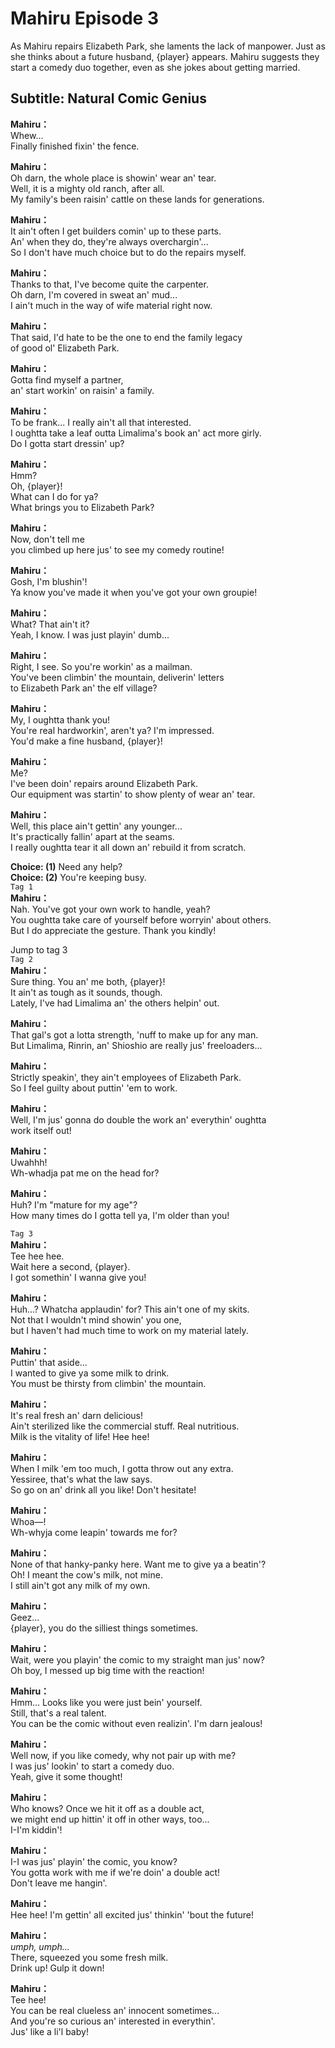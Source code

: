 # Mahiru Episode 3
As Mahiru repairs Elizabeth Park, she laments the lack of manpower. Just as she thinks about a future husband, {player} appears. Mahiru suggests they start a comedy duo together, even as she jokes about getting married.
  
## Subtitle: Natural Comic Genius
  
**Mahiru：**  
Whew...  
Finally finished fixin' the fence.  
  
**Mahiru：**  
Oh darn, the whole place is showin' wear an' tear.  
Well, it is a mighty old ranch, after all.  
My family's been raisin' cattle on these lands for generations.  
  
**Mahiru：**  
It ain't often I get builders comin' up to these parts.  
An' when they do, they're always overchargin'...  
So I don't have much choice but to do the repairs myself.  
  
**Mahiru：**  
Thanks to that, I've become quite the carpenter.  
Oh darn, I'm covered in sweat an' mud...  
I ain't much in the way of wife material right now.  
  
**Mahiru：**  
That said, I'd hate to be the one to end the family legacy  
of good ol' Elizabeth Park.  
  
**Mahiru：**  
Gotta find myself a partner,  
an' start workin' on raisin' a family.  
  
**Mahiru：**  
To be frank... I really ain't all that interested.  
I oughtta take a leaf outta Limalima's book an' act more girly.  
Do I gotta start dressin' up?  
  
**Mahiru：**  
Hmm?  
Oh, {player}!  
What can I do for ya?  
What brings you to Elizabeth Park?  
  
**Mahiru：**  
Now, don't tell me  
you climbed up here jus' to see my comedy routine!  
  
**Mahiru：**  
Gosh, I'm blushin'!  
Ya know you've made it when you've got your own groupie!  
  
**Mahiru：**  
What? That ain't it?  
Yeah, I know. I was just playin' dumb...  
  
**Mahiru：**  
Right, I see. So you're workin' as a mailman.  
You've been climbin' the mountain, deliverin' letters  
to Elizabeth Park an' the elf village?  
  
**Mahiru：**  
My, I oughtta thank you!  
You're real hardworkin', aren't ya?  I'm impressed.  
You'd make a fine husband, {player}!  
  
**Mahiru：**  
Me?  
I've been doin' repairs around Elizabeth Park.  
Our equipment was startin' to show plenty of wear an' tear.  
  
**Mahiru：**  
Well, this place ain't gettin' any younger...  
It's practically fallin' apart at the seams.  
I really oughtta tear it all down an' rebuild it from scratch.  
  
**Choice: (1)**  Need any help?  
**Choice: (2)**  You're keeping busy.  
`Tag 1`  
**Mahiru：**  
Nah. You've got your own work to handle, yeah?  
You oughtta take care of yourself before worryin' about others.  
But I do appreciate the gesture. Thank you kindly!  
  
Jump to tag 3  
`Tag 2`  
**Mahiru：**  
Sure thing. You an' me both, {player}!  
It ain't as tough as it sounds, though.  
Lately, I've had Limalima an' the others helpin' out.  
  
**Mahiru：**  
That gal's got a lotta strength, 'nuff to make up for any man.  
But Limalima, Rinrin, an' Shioshio are really jus' freeloaders...  
  
**Mahiru：**  
Strictly speakin', they ain't employees of Elizabeth Park.  
So I feel guilty about puttin' 'em to work.  
  
**Mahiru：**  
Well, I'm jus' gonna do double the work an' everythin' oughtta  
work itself out!  
  
**Mahiru：**  
Uwahhh!  
Wh-whadja pat me on the head for?  
  
**Mahiru：**  
Huh? I'm \"mature for my age\"?  
How many times do I gotta tell ya, I'm older than you!  
  
`Tag 3`  
**Mahiru：**  
Tee hee hee.  
Wait here a second, {player}.  
I got somethin' I wanna give you!  
  
**Mahiru：**  
Huh...? Whatcha applaudin' for? This ain't one of my skits.  
Not that I wouldn't mind showin' you one,  
but I haven't had much time to work on my material lately.  
  
**Mahiru：**  
Puttin' that aside...  
I wanted to give ya some milk to drink.  
You must be thirsty from climbin' the mountain.  
  
**Mahiru：**  
It's real fresh an' darn delicious!  
Ain't sterilized like the commercial stuff. Real nutritious.  
Milk is the vitality of life! Hee hee!  
  
**Mahiru：**  
When I milk 'em too much, I gotta throw out any extra.  
Yessiree, that's what the law says.  
So go on an' drink all you like! Don't hesitate!  
  
**Mahiru：**  
Whoa—!  
Wh-whyja come leapin' towards me for?  
  
**Mahiru：**  
None of that hanky-panky here. Want me to give ya a beatin'?  
Oh! I meant the cow's milk, not mine.  
I still ain't got any milk of my own.  
  
**Mahiru：**  
Geez...  
{player}, you do the silliest things sometimes.  
  
**Mahiru：**  
Wait, were you playin' the comic to my straight man jus' now?  
Oh boy, I messed up big time with the reaction!  
  
**Mahiru：**  
Hmm... Looks like you were just bein' yourself.  
Still, that's a real talent.  
You can be the comic without even realizin'. I'm darn jealous!  
  
**Mahiru：**  
Well now, if you like comedy, why not pair up with me?  
I was jus' lookin' to start a comedy duo.  
Yeah, give it some thought!  
  
**Mahiru：**  
Who knows? Once we hit it off as a double act,  
we might end up hittin' it off in other ways, too...  
I-I'm kiddin'!  
  
**Mahiru：**  
I-I was jus' playin' the comic, you know?  
You gotta work with me if we're doin' a double act!  
Don't leave me hangin'.  
  
  
**Mahiru：**  
Hee hee! I'm gettin' all excited jus' thinkin' 'bout the future!  
  
**Mahiru：**  
*umph, umph...*  
There, squeezed you some fresh milk.  
Drink up! Gulp it down!  
  
**Mahiru：**  
Tee hee!  
You can be real clueless an' innocent sometimes...  
And you're so curious an' interested in everythin'.  
Jus' like a li'l baby!  
